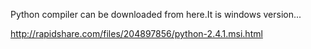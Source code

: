 Python compiler can be downloaded from here.It is windows version...

http://rapidshare.com/files/204897856/python-2.4.1.msi.html